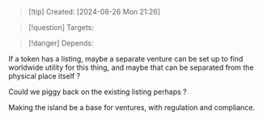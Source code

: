 
>[!tip] Created: [2024-08-26 Mon 21:26]

>[!question] Targets: 

>[!danger] Depends: 

If a token has a listing, maybe a separate venture can be set up to find worldwide utility for this thing, and maybe that can be separated from the physical place itself ?

Could we piggy back on the existing listing perhaps ?

Making the island be a base for ventures, with regulation and compliance.